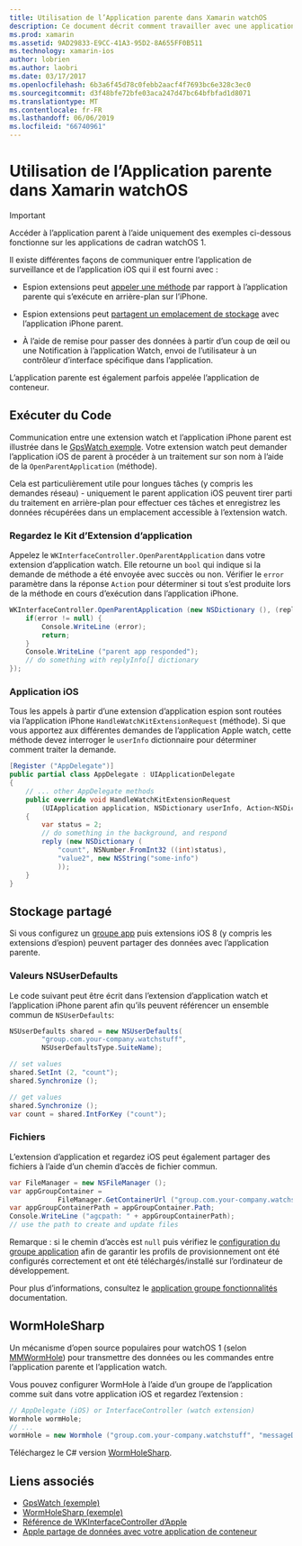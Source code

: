 ```yaml
---
title: Utilisation de l’Application parente dans Xamarin watchOS
description: Ce document décrit comment travailler avec une application de parent watchOS dans Xamarin. Il aborde les extensions d’application WatchKit, des applications iOS, un stockage partagé et bien plus encore.
ms.prod: xamarin
ms.assetid: 9AD29833-E9CC-41A3-95D2-8A655FF0B511
ms.technology: xamarin-ios
author: lobrien
ms.author: laobri
ms.date: 03/17/2017
ms.openlocfilehash: 6b3a6f45d78c0febb2aacf4f7693bc6e328c3ec0
ms.sourcegitcommit: d3f48bfe72bfe03aca247d47bc64bfbfad1d8071
ms.translationtype: MT
ms.contentlocale: fr-FR
ms.lasthandoff: 06/06/2019
ms.locfileid: "66740961"
---
```

# <a name="working-with-the-watchos-parent-application-in-xamarin"></a>Utilisation de l’Application parente dans Xamarin watchOS

> [!IMPORTANT]
> Accéder à l’application parent à l’aide uniquement des exemples ci-dessous fonctionne sur les applications de cadran watchOS 1.


Il existe différentes façons de communiquer entre l’application de surveillance et de l’application iOS qui il est fourni avec :

- Espion extensions peut [appeler une méthode](#code) par rapport à l’application parente qui s’exécute en arrière-plan sur l’iPhone.

- Espion extensions peut [partagent un emplacement de stockage](#storage) avec l’application iPhone parent.

- À l’aide de remise pour passer des données à partir d’un coup de œil ou une Notification à l’application Watch, envoi de l’utilisateur à un contrôleur d’interface spécifique dans l’application.

L’application parente est également parfois appelée l’application de conteneur.


<a name="code" />

## <a name="run-code"></a>Exécuter du Code

Communication entre une extension watch et l’application iPhone parent est illustrée dans le [GpsWatch exemple](https://developer.xamarin.com/samples/monotouch/WatchKit/GpsWatch/).
Votre extension watch peut demander l’application iOS de parent à procéder à un traitement sur son nom à l’aide de la `OpenParentApplication` (méthode).

Cela est particulièrement utile pour longues tâches (y compris les demandes réseau) - uniquement le parent application iOS peuvent tirer parti du traitement en arrière-plan pour effectuer ces tâches et enregistrez les données récupérées dans un emplacement accessible à l’extension watch.



### <a name="watch-kit-app-extension"></a>Regardez le Kit d’Extension d’application

Appelez le `WKInterfaceController.OpenParentApplication` dans votre extension d’application watch. Elle retourne un `bool` qui indique si la demande de méthode a été envoyée avec succès ou non. Vérifier le `error` paramètre dans la réponse `Action` pour déterminer si tout s’est produite lors de la méthode en cours d’exécution dans l’application iPhone.

```csharp
WKInterfaceController.OpenParentApplication (new NSDictionary (), (replyInfo, error) => {
    if(error != null) {
        Console.WriteLine (error);
        return;
    }
    Console.WriteLine ("parent app responded");
    // do something with replyInfo[] dictionary
});
```


### <a name="ios-app"></a>Application iOS

Tous les appels à partir d’une extension d’application espion sont routées via l’application iPhone `HandleWatchKitExtensionRequest` (méthode).
Si que vous apportez aux différentes demandes de l’application Apple watch, cette méthode devez interroger le `userInfo` dictionnaire pour déterminer comment traiter la demande.


```csharp
[Register ("AppDelegate")]
public partial class AppDelegate : UIApplicationDelegate
{
    // ... other AppDelegate methods
    public override void HandleWatchKitExtensionRequest
        (UIApplication application, NSDictionary userInfo, Action<NSDictionary> reply)
    {
        var status = 2;
        // do something in the background, and respond
        reply (new NSDictionary (
            "count", NSNumber.FromInt32 ((int)status),
            "value2", new NSString("some-info")
            ));
    }
}
```


<a name="storage" />

## <a name="shared-storage"></a>Stockage partagé

Si vous configurez un [groupe app](~/ios/watchos/app-fundamentals/app-groups.md) puis extensions iOS 8 (y compris les extensions d’espion) peuvent partager des données avec l’application parente.

<a name="nsuserdefaults" />

### <a name="nsuserdefaults"></a>Valeurs NSUserDefaults

Le code suivant peut être écrit dans l’extension d’application watch et l’application iPhone parent afin qu’ils peuvent référencer un ensemble commun de `NSUserDefaults`:

```csharp
NSUserDefaults shared = new NSUserDefaults(
        "group.com.your-company.watchstuff",
        NSUserDefaultsType.SuiteName);

// set values
shared.SetInt (2, "count");
shared.Synchronize ();

// get values
shared.Synchronize ();
var count = shared.IntForKey ("count");
```

<a name="files" />

### <a name="files"></a>Fichiers

L’extension d’application et regardez iOS peut également partager des fichiers à l’aide d’un chemin d’accès de fichier commun.

```csharp
var FileManager = new NSFileManager ();
var appGroupContainer =
            FileManager.GetContainerUrl ("group.com.your-company.watchstuff");
var appGroupContainerPath = appGroupContainer.Path;
Console.WriteLine ("agcpath: " + appGroupContainerPath);
// use the path to create and update files
```

Remarque : si le chemin d’accès est `null` puis vérifiez le [configuration du groupe application](~/ios/watchos/app-fundamentals/app-groups.md) afin de garantir les profils de provisionnement ont été configurés correctement et ont été téléchargés/installé sur l’ordinateur de développement.

Pour plus d’informations, consultez le [application groupe fonctionnalités](~/ios/deploy-test/provisioning/capabilities/app-groups-capabilities.md) documentation.

## <a name="wormholesharp"></a>WormHoleSharp

Un mécanisme d’open source populaires pour watchOS 1 (selon [MMWormHole](https://github.com/mutualmobile/MMWormhole)) pour transmettre des données ou les commandes entre l’application parente et l’application watch.

Vous pouvez configurer WormHole à l’aide d’un groupe de l’application comme suit dans votre application iOS et regardez l’extension :

```csharp
// AppDelegate (iOS) or InterfaceController (watch extension)
Wormhole wormHole;
// ...
wormHole = new Wormhole ("group.com.your-company.watchstuff", "messageDir");
```

Téléchargez le C# version [WormHoleSharp](https://github.com/Clancey/WormHoleSharp).



## <a name="related-links"></a>Liens associés

- [GpsWatch (exemple)](https://developer.xamarin.com/samples/monotouch/watchOS/WatchKitCatalog/)
- [WormHoleSharp (exemple)](https://github.com/Clancey/WormHoleSharp)
- [Référence de WKInterfaceController d’Apple](https://developer.apple.com/library/prerelease/ios/documentation/WatchKit/Reference/WKInterfaceController_class/index.html#//apple_ref/occ/clm/WKInterfaceController/openParentApplication:reply:)
- [Apple partage de données avec votre application de conteneur](https://developer.apple.com/library/ios/documentation/General/Conceptual/ExtensibilityPG/ExtensionScenarios.html)
